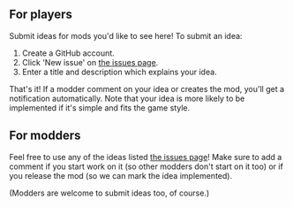 ## For players
Submit ideas for mods you'd like to see here! To submit an idea:
1. Create a GitHub account.
2. Click 'New issue' on [the issues page](https://github.com/StardewModders/mod-ideas/issues).
3. Enter a title and description which explains your idea.

That's it! If a modder comment on your idea or creates the mod, you'll get a notification automatically. Note that your idea is more likely to be implemented if it's simple and fits the game style.

## For modders
Feel free to use any of the ideas listed [the issues page](https://github.com/StardewModders/mod-ideas/issues)! Make sure to add a comment if you start work on it (so other modders don't start on it too) or if you release the mod (so we can mark the idea implemented).

(Modders are welcome to submit ideas too, of course.)
